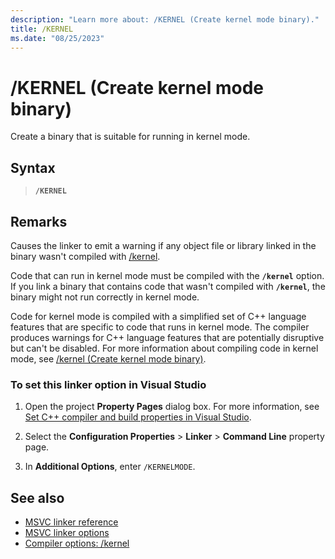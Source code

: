 ```yaml
---
description: "Learn more about: /KERNEL (Create kernel mode binary)."
title: /KERNEL
ms.date: "08/25/2023"
---
```

# /KERNEL (Create kernel mode binary)

Create a binary that is suitable for running in kernel mode.

## Syntax

> **`/KERNEL`**

## Remarks

Causes the linker to emit a warning if any object file or library linked in the binary wasn't compiled with [/kernel](kernel-create-kernel-mode-binary.md).

Code that can run in kernel mode must be compiled with the **`/kernel`** option. If you link a binary that contains code that wasn't compiled with **`/kernel`**, the binary might not run correctly in kernel mode.

Code for kernel mode is compiled with a simplified set of C++ language features that are specific to code that runs in kernel mode. The compiler produces warnings for C++ language features that are potentially disruptive but can't be disabled. For more information about compiling code in kernel mode, see [/kernel (Create kernel mode binary)](kernel-create-kernel-mode-binary.md).

### To set this linker option in Visual Studio

1. Open the project **Property Pages** dialog box. For more information, see [Set C++ compiler and build properties in Visual Studio](../working-with-project-properties.md).

1. Select the **Configuration Properties** > **Linker** > **Command Line** property page.

1. In **Additional Options**, enter `/KERNELMODE`.

## See also

- [MSVC linker reference](linking.md)
- [MSVC linker options](linker-options.md)
- [Compiler options: /kernel](kernel-create-kernel-mode-binary.md)